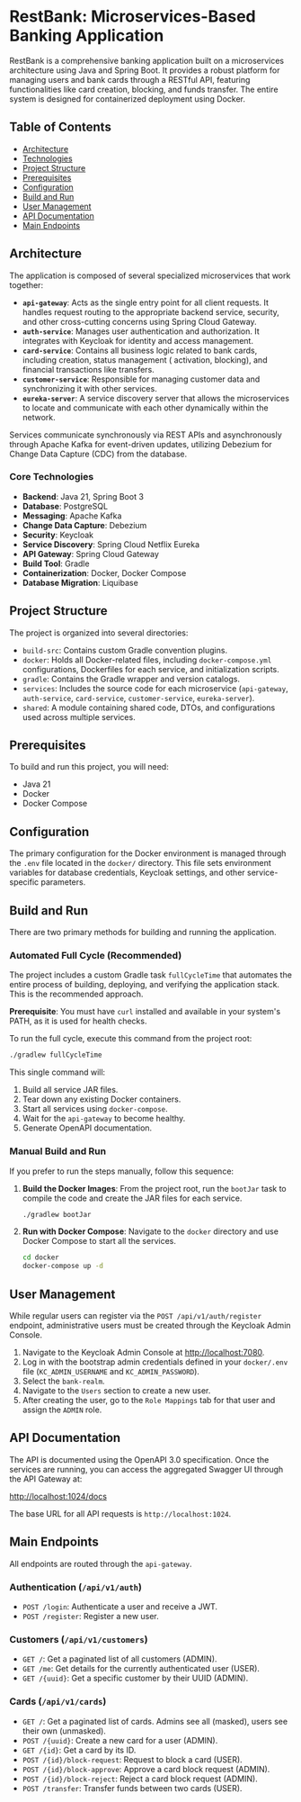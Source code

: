 # RestBank: Microservices-Based Banking Application

RestBank is a comprehensive banking application built on a microservices architecture using Java and Spring Boot. It
provides a robust platform for managing users and bank cards through a RESTful API, featuring functionalities like card
creation, blocking, and funds transfer. The entire system is designed for containerized deployment using Docker.

## Table of Contents

- [Architecture](#architecture)
- [Technologies](#core-technologies)
- [Project Structure](#project-structure)
- [Prerequisites](#prerequisites)
- [Configuration](#configuration)
- [Build and Run](#build-and-run)
- [User Management](#user-management)
- [API Documentation](#api-documentation)
- [Main Endpoints](#main-endpoints)

## Architecture

The application is composed of several specialized microservices that work together:

- **`api-gateway`**: Acts as the single entry point for all client requests. It handles request routing to the
  appropriate backend service, security, and other cross-cutting concerns using Spring Cloud Gateway.
- **`auth-service`**: Manages user authentication and authorization. It integrates with Keycloak for identity and access
  management.
- **`card-service`**: Contains all business logic related to bank cards, including creation, status management (
  activation, blocking), and financial transactions like transfers.
- **`customer-service`**: Responsible for managing customer data and synchronizing it with other services.
- **`eureka-server`**: A service discovery server that allows the microservices to locate and communicate with each
  other dynamically within the network.

Services communicate synchronously via REST APIs and asynchronously through Apache Kafka for event-driven updates,
utilizing Debezium for Change Data Capture (CDC) from the database.

### Core Technologies

- **Backend**: Java 21, Spring Boot 3
- **Database**: PostgreSQL
- **Messaging**: Apache Kafka
- **Change Data Capture**: Debezium
- **Security**: Keycloak
- **Service Discovery**: Spring Cloud Netflix Eureka
- **API Gateway**: Spring Cloud Gateway
- **Build Tool**: Gradle
- **Containerization**: Docker, Docker Compose
- **Database Migration**: Liquibase

## Project Structure

The project is organized into several directories:

- `build-src`: Contains custom Gradle convention plugins.
- `docker`: Holds all Docker-related files, including `docker-compose.yml` configurations, Dockerfiles for each service,
  and initialization scripts.
- `gradle`: Contains the Gradle wrapper and version catalogs.
- `services`: Includes the source code for each microservice (`api-gateway`, `auth-service`, `card-service`,
  `customer-service`, `eureka-server`).
- `shared`: A module containing shared code, DTOs, and configurations used across multiple services.

## Prerequisites

To build and run this project, you will need:

- Java 21
- Docker
- Docker Compose

## Configuration

The primary configuration for the Docker environment is managed through the `.env` file located in the `docker/`
directory. This file sets environment variables for database credentials, Keycloak settings, and other service-specific
parameters.

## Build and Run

There are two primary methods for building and running the application.

### Automated Full Cycle (Recommended)

The project includes a custom Gradle task `fullCycleTime` that automates the entire process of building, deploying, and
verifying the application stack. This is the recommended approach.

**Prerequisite**: You must have `curl` installed and available in your system's PATH, as it is used for health checks.

To run the full cycle, execute this command from the project root:

```bash
./gradlew fullCycleTime
```

This single command will:

1. Build all service JAR files.
2. Tear down any existing Docker containers.
3. Start all services using `docker-compose`.
4. Wait for the `api-gateway` to become healthy.
5. Generate OpenAPI documentation.

### Manual Build and Run

If you prefer to run the steps manually, follow this sequence:

1. **Build the Docker Images**:
   From the project root, run the `bootJar` task to compile the code and create the JAR files for each service.
   ```bash
   ./gradlew bootJar
   ```

2. **Run with Docker Compose**:
   Navigate to the `docker` directory and use Docker Compose to start all the services.
   ```bash
   cd docker
   docker-compose up -d
   ```

## User Management

While regular users can register via the `POST /api/v1/auth/register` endpoint, administrative users must be created
through
the Keycloak Admin Console.

1. Navigate to the Keycloak Admin Console at [http://localhost:7080](http://localhost:7080).
2. Log in with the bootstrap admin credentials defined in your `docker/.env` file (`KC_ADMIN_USERNAME` and
   `KC_ADMIN_PASSWORD`).
3. Select the `bank-realm`.
4. Navigate to the `Users` section to create a new user.
5. After creating the user, go to the `Role Mappings` tab for that user and assign the `ADMIN` role.

## API Documentation

The API is documented using the OpenAPI 3.0 specification. Once the services are running, you can access the aggregated
Swagger UI through the API Gateway at:

[http://localhost:1024/docs](http://localhost:1024/docs)

The base URL for all API requests is `http://localhost:1024`.

## Main Endpoints

All endpoints are routed through the `api-gateway`.

### Authentication (`/api/v1/auth`)

- `POST /login`: Authenticate a user and receive a JWT.
- `POST /register`: Register a new user.

### Customers (`/api/v1/customers`)

- `GET /`: Get a paginated list of all customers (ADMIN).
- `GET /me`: Get details for the currently authenticated user (USER).
- `GET /{uuid}`: Get a specific customer by their UUID (ADMIN).

### Cards (`/api/v1/cards`)

- `GET /`: Get a paginated list of cards. Admins see all (masked), users see their own (unmasked).
- `POST /{uuid}`: Create a new card for a user (ADMIN).
- `GET /{id}`: Get a card by its ID.
- `POST /{id}/block-request`: Request to block a card (USER).
- `POST /{id}/block-approve`: Approve a card block request (ADMIN).
- `POST /{id}/block-reject`: Reject a card block request (ADMIN).
- `POST /transfer`: Transfer funds between two cards (USER).
